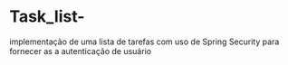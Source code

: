 # Task_list-
 implementação de uma lista de tarefas com uso de Spring Security para fornecer as a autenticação de usuário 
